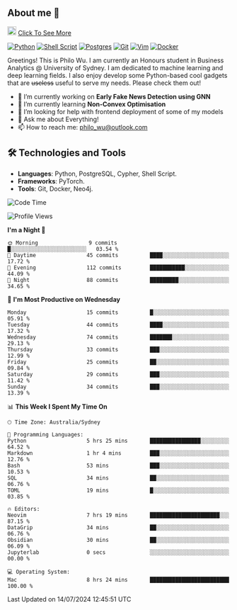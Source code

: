 ## About me 🤗

<a href="#"><img src="https://media.giphy.com/media/hvRJCLFzcasrR4ia7z/giphy.gif" width="20px" height="20px"></a> [Click To See More](https://codeboyphilo.github.io)

[![Python](https://img.shields.io/badge/python-3670A0?style=for-the-badge&logo=python&logoColor=ffdd54)](#)
[![Shell Script](https://img.shields.io/badge/shell_script-%23121011.svg?style=for-the-badge&logo=gnu-bash&logoColor=white)](#)
[![Postgres](https://img.shields.io/badge/postgres-%23316192.svg?style=for-the-badge&logo=postgresql&logoColor=white)](#)
[![Git](https://img.shields.io/badge/git-%23F05033.svg?style=for-the-badge&logo=git&logoColor=white)](#)
[![Vim](https://img.shields.io/badge/VIM-%2311AB00.svg?style=for-the-badge&logo=vim&logoColor=white)](#)
[![Docker](https://img.shields.io/badge/docker-%230db7ed.svg?style=for-the-badge&logo=docker&logoColor=white)](#)

Greetings! This is Philo Wu. I am currently an Honours student in Business Analytics \@ University of Sydney. I am dedicated to machine learning and deep learning fields. I also enjoy develop some Python-based cool gadgets that are ~~useless~~ useful to serve my needs. Please check them out!

- 🔭 I’m currently working on **Early Fake News Detection using GNN**
- 🌱 I’m currently learning **Non-Convex Optimisation**
- 🤔 I’m looking for help with frontend deployment of some of my models
- 💬 Ask me about Everything!
- 📫 How to reach me: philo_wu@outlook.com

## 🛠 Technologies and Tools
- **Languages**: Python, PostgreSQL, Cypher, Shell Script.
- **Frameworks**: PyTorch.
- **Tools**: Git, Docker, Neo4j.

<!--START_SECTION:waka-->
![Code Time](http://img.shields.io/badge/Code%20Time-319%20hrs%2049%20mins-blue)

![Profile Views](http://img.shields.io/badge/Profile%20Views-0-blue)

**I'm a Night 🦉** 

```text
🌞 Morning                9 commits           █░░░░░░░░░░░░░░░░░░░░░░░░   03.54 % 
🌆 Daytime                45 commits          ████░░░░░░░░░░░░░░░░░░░░░   17.72 % 
🌃 Evening                112 commits         ███████████░░░░░░░░░░░░░░   44.09 % 
🌙 Night                  88 commits          █████████░░░░░░░░░░░░░░░░   34.65 % 
```
📅 **I'm Most Productive on Wednesday** 

```text
Monday                   15 commits          █░░░░░░░░░░░░░░░░░░░░░░░░   05.91 % 
Tuesday                  44 commits          ████░░░░░░░░░░░░░░░░░░░░░   17.32 % 
Wednesday                74 commits          ███████░░░░░░░░░░░░░░░░░░   29.13 % 
Thursday                 33 commits          ███░░░░░░░░░░░░░░░░░░░░░░   12.99 % 
Friday                   25 commits          ██░░░░░░░░░░░░░░░░░░░░░░░   09.84 % 
Saturday                 29 commits          ███░░░░░░░░░░░░░░░░░░░░░░   11.42 % 
Sunday                   34 commits          ███░░░░░░░░░░░░░░░░░░░░░░   13.39 % 
```


📊 **This Week I Spent My Time On** 

```text
🕑︎ Time Zone: Australia/Sydney

💬 Programming Languages: 
Python                   5 hrs 25 mins       ████████████████░░░░░░░░░   64.52 % 
Markdown                 1 hr 4 mins         ███░░░░░░░░░░░░░░░░░░░░░░   12.76 % 
Bash                     53 mins             ███░░░░░░░░░░░░░░░░░░░░░░   10.53 % 
SQL                      34 mins             ██░░░░░░░░░░░░░░░░░░░░░░░   06.76 % 
TOML                     19 mins             █░░░░░░░░░░░░░░░░░░░░░░░░   03.85 % 

🔥 Editors: 
Neovim                   7 hrs 19 mins       ██████████████████████░░░   87.15 % 
DataGrip                 34 mins             ██░░░░░░░░░░░░░░░░░░░░░░░   06.76 % 
Obsidian                 30 mins             ██░░░░░░░░░░░░░░░░░░░░░░░   06.09 % 
Jupyterlab               0 secs              ░░░░░░░░░░░░░░░░░░░░░░░░░   00.00 % 

💻 Operating System: 
Mac                      8 hrs 24 mins       █████████████████████████   100.00 % 
```


 Last Updated on 14/07/2024 12:45:51 UTC
<!--END_SECTION:waka-->

